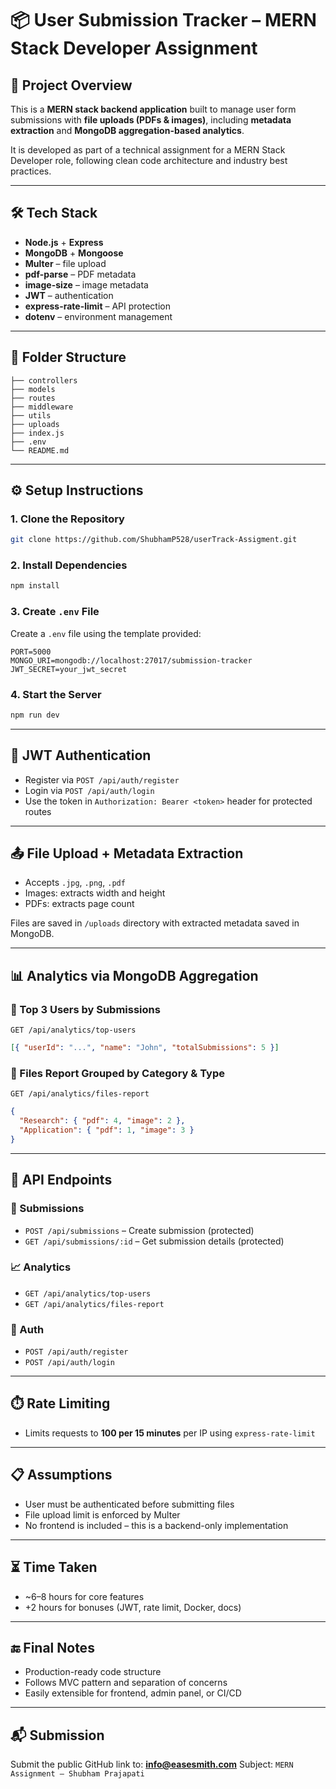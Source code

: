 # 📦 User Submission Tracker – MERN Stack Developer Assignment

## 🚀 Project Overview

This is a **MERN stack backend application** built to manage user form submissions with **file uploads (PDFs & images)**, including **metadata extraction** and **MongoDB aggregation-based analytics**.

It is developed as part of a technical assignment for a MERN Stack Developer role, following clean code architecture and industry best practices.

---

## 🛠️ Tech Stack

- **Node.js** + **Express**
- **MongoDB** + **Mongoose**
- **Multer** – file upload
- **pdf-parse** – PDF metadata
- **image-size** – image metadata
- **JWT** – authentication
- **express-rate-limit** – API protection
- **dotenv** – environment management

---

## 📁 Folder Structure

```
├── controllers
├── models
├── routes
├── middleware
├── utils
├── uploads
├── index.js
├── .env
└── README.md
```

---

## ⚙️ Setup Instructions

### 1. Clone the Repository

```bash
git clone https://github.com/ShubhamP528/userTrack-Assigment.git
```

### 2. Install Dependencies

```bash
npm install
```

### 3. Create `.env` File

Create a `.env` file using the template provided:

```env
PORT=5000
MONGO_URI=mongodb://localhost:27017/submission-tracker
JWT_SECRET=your_jwt_secret
```

### 4. Start the Server

```bash
npm run dev
```

---

## 🔐 JWT Authentication

- Register via `POST /api/auth/register`
- Login via `POST /api/auth/login`
- Use the token in `Authorization: Bearer <token>` header for protected routes

---

## 📤 File Upload + Metadata Extraction

- Accepts `.jpg`, `.png`, `.pdf`
- Images: extracts width and height
- PDFs: extracts page count

Files are saved in `/uploads` directory with extracted metadata saved in MongoDB.

---

## 📊 Analytics via MongoDB Aggregation

### 🔹 Top 3 Users by Submissions

`GET /api/analytics/top-users`

```json
[{ "userId": "...", "name": "John", "totalSubmissions": 5 }]
```

### 🔹 Files Report Grouped by Category & Type

`GET /api/analytics/files-report`

```json
{
  "Research": { "pdf": 4, "image": 2 },
  "Application": { "pdf": 1, "image": 3 }
}
```

---

## 📌 API Endpoints

### 📄 Submissions

- `POST /api/submissions` – Create submission (protected)
- `GET /api/submissions/:id` – Get submission details (protected)

### 📈 Analytics

- `GET /api/analytics/top-users`
- `GET /api/analytics/files-report`

### 🔑 Auth

- `POST /api/auth/register`
- `POST /api/auth/login`

---

## ⏱️ Rate Limiting

- Limits requests to **100 per 15 minutes** per IP using `express-rate-limit`

---

## 📋 Assumptions

- User must be authenticated before submitting files
- File upload limit is enforced by Multer
- No frontend is included – this is a backend-only implementation

---

## ⏳ Time Taken

- \~6–8 hours for core features
- +2 hours for bonuses (JWT, rate limit, Docker, docs)

---

## 🔚 Final Notes

- Production-ready code structure
- Follows MVC pattern and separation of concerns
- Easily extensible for frontend, admin panel, or CI/CD

---

## 📬 Submission

Submit the public GitHub link to:
**[info@easesmith.com](mailto:info@easesmith.com)**
Subject: `MERN Assignment – Shubham Prajapati`

